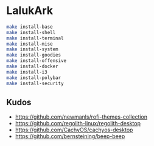 # LalukArk

```bash
make install-base
make install-shell
make install-terminal
make install-mise
make install-system
make install-goodies
make install-offensive
make install-docker
make install-i3
make install-polybar
make install-security
```

## Kudos

- https://github.com/newmanls/rofi-themes-collection
- https://github.com/regolith-linux/regolith-desktop
- https://github.com/CachyOS/cachyos-desktop
- https://github.com/bernsteining/beep-beep
